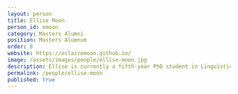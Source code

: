 ```yaml
---
layout: person  
title: Ellise Moon
person_id: emoon 
category: Masters Alumni 
position: Masters Alumnum
order: 8
website: https://eclairemoon.github.io/
image: /assets/images/people/ellise-moon.jpg
description: Ellise is currently a fifth-year PhD student in Linguistics and Philosophy at the University of Rochester.
permalink: /people/ellise-moon 
published: true
---
```

